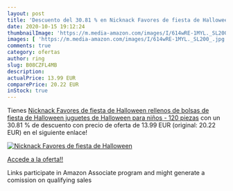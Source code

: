 ```yaml
---
layout: post
title: 'Descuento del 30.81 % en Nicknack Favores de fiesta de Halloween '
date: 2020-10-15 19:12:24
thumbnailImage: 'https://m.media-amazon.com/images/I/614wRE-1MYL._SL200_.jpg'
images: [ 'https://m.media-amazon.com/images/I/614wRE-1MYL._SL200_.jpg' ]
comments: true
category: ofertas
author: ring
slug: B08CZFL4MB
description:
actualPrice: 13.99 EUR
comparePrice: 20.22 EUR
inStock: true
---
```


Tienes [Nicknack Favores de fiesta de Halloween  rellenos de bolsas de fiesta de Halloween  juguetes de Halloween para niños - 120 piezas](https://www.amazon.es/dp/B08CZFL4MB/?tag=tolees-21) con un 30.81 % de descuento con precio de oferta de 13.99 EUR (original: 20.22 EUR) en el siguiente enlace!

[![Nicknack Favores de fiesta de Halloween ](https://m.media-amazon.com/images/I/614wRE-1MYL._SL200_.jpg)](https://www.amazon.es/dp/B08CZFL4MB/?tag=tolees-21)

[Accede a la oferta!!](https://www.amazon.es/dp/B08CZFL4MB/?tag=tolees-21)

Links participate in Amazon Associate program and might generate a comission on qualifying sales


